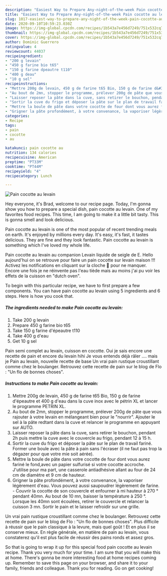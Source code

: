 ```yaml
---
description: "Easiest Way to Prepare Any-night-of-the-week Pain cocotte au levain"
title: "Easiest Way to Prepare Any-night-of-the-week Pain cocotte au levain"
slug: 1017-easiest-way-to-prepare-any-night-of-the-week-pain-cocotte-au-levain
date: 2020-09-10T10:59:23.030Z
image: https://img-global.cpcdn.com/recipes/1b543a7e456d7249/751x532cq70/pain-cocotte-au-levain-photo-principale-de-la-recette.jpg
thumbnail: https://img-global.cpcdn.com/recipes/1b543a7e456d7249/751x532cq70/pain-cocotte-au-levain-photo-principale-de-la-recette.jpg
cover: https://img-global.cpcdn.com/recipes/1b543a7e456d7249/751x532cq70/pain-cocotte-au-levain-photo-principale-de-la-recette.jpg
author: Dominic Guerrero
ratingvalue: 4
reviewcount: 44037
recipeingredient:
- "200 g levain"
- "450 g farine bio t65"
- "150 g farine dpeautre t110"
- "400 g deau"
- "10 g sel"
recipeinstructions:
- "Mettre 200g de levain, 450 g de farine t65 Bio, 150 g de farine d&#39;épeautre et 400 g d&#39;eau dans la cuve inox avec le pétrin XL et lancer le programme PETRIN XL."
- "Au bout de 2mn, stopper le programme, prélever 200g de pâte que vous rajouter à votre levain en mélangeant bien pour le &#34;nourrir&#34;. Ajouter le sel à la pâte redtant dans la cuve et relancer le programme en appuyant sur AUTO."
- "Laisser reposer la pâte dans la cuve, sans retirer le bouchon, pendant 2h puis mettre la cuve avec le couvercle au frigo, pendant 12 à 15 h."
- "Sortir la cuve du frigo et déposer la pâte sur le plan de travail fariné. Former une boule avec la pâte à pain sans l&#39;écraser (il ne faut pas trop la dégazer pour que votre mie soit aérée)."
- "Mettre la boule de pâte dans votre cocotte de four dont vous aurez fariné le fond,avec un papier sulfurisé si votre cocotte accroche. J&#39;utilise pour ma part, une casserole antiadhésive allant au four de 24 cm de diamètre et 9 cm de hauteur."
- "Grigner la pâte profondément, à votre convenance, la vaporiser légèrement d&#39;eau. Vous pouvez aussi saupoudrer légèrement de farine. Couvrir la cocotte de son couvercle et enfourner à mi hauteur à 270 ° pendant 40mn. Au bout de 10 mn, baisser la température à 250 °. Lorsque les 40mn sont écoulées, retirer le couvercle et relancer la cuisson 3 mn. Sortir le pain et le laisser refroidir sur une grille."
categories:
- Recipe
tags:
- pain
- cocotte
- au

katakunci: pain cocotte au 
nutrition: 134 calories
recipecuisine: American
preptime: "PT33M"
cooktime: "PT44M"
recipeyield: "4"
recipecategory: Lunch

---
```



![Pain cocotte au levain](https://img-global.cpcdn.com/recipes/1b543a7e456d7249/751x532cq70/pain-cocotte-au-levain-photo-principale-de-la-recette.jpg)

Hey everyone, it's Brad, welcome to our recipe page. Today, I'm gonna show you how to prepare a special dish, pain cocotte au levain. One of my favorites food recipes. This time, I am going to make it a little bit tasty. This is gonna smell and look delicious.

Pain cocotte au levain is one of the most popular of recent trending meals on earth. It's enjoyed by millions every day. It's easy, it's fast, it tastes delicious. They are fine and they look fantastic. Pain cocotte au levain is something which I've loved my whole life.

Pain cocotte au levain au companion Levain liquide de seigle de E. Hello aujourd&#39;hui on se retrouve pour faire un pain cocotte sur levain maison !!! Activez les notifications en cliquant sur la cloche 🔔 pour ne manquer. Encore une fois je ne réinvente pas l&#39;eau tiède mais au moins j&#39;ai pu voir les effets de la cuisson en &#34;dutch oven&#34;.


To begin with this particular recipe, we have to first prepare a few components. You can have pain cocotte au levain using 5 ingredients and 6 steps. Here is how you cook that.

<!--inarticleads1-->

##### The ingredients needed to make Pain cocotte au levain:

1. Take 200 g levain
1. Prepare 450 g farine bio t65
1. Take 150 g farine d&#39;épeautre t110
1. Take 400 g d&#39;eau
1. Get 10 g sel


Pain semi complet au levain, cuisson en cocotte. Oui je sais encore une recette de pain et encore du levain hihi Je vous entends déjà râler …. mais je Pain au levain, nouvelle recette de base Un vrai pain rustique croustillant comme chez le boulanger. Retrouvez cette recette de pain sur le blog de Flo : &#34;Un flo de bonnes choses&#34;. 

<!--inarticleads2-->

##### Instructions to make Pain cocotte au levain:

1. Mettre 200g de levain, 450 g de farine t65 Bio, 150 g de farine d&#39;épeautre et 400 g d&#39;eau dans la cuve inox avec le pétrin XL et lancer le programme PETRIN XL.
1. Au bout de 2mn, stopper le programme, prélever 200g de pâte que vous rajouter à votre levain en mélangeant bien pour le &#34;nourrir&#34;. Ajouter le sel à la pâte redtant dans la cuve et relancer le programme en appuyant sur AUTO.
1. Laisser reposer la pâte dans la cuve, sans retirer le bouchon, pendant 2h puis mettre la cuve avec le couvercle au frigo, pendant 12 à 15 h.
1. Sortir la cuve du frigo et déposer la pâte sur le plan de travail fariné. Former une boule avec la pâte à pain sans l&#39;écraser (il ne faut pas trop la dégazer pour que votre mie soit aérée).
1. Mettre la boule de pâte dans votre cocotte de four dont vous aurez fariné le fond,avec un papier sulfurisé si votre cocotte accroche. J&#39;utilise pour ma part, une casserole antiadhésive allant au four de 24 cm de diamètre et 9 cm de hauteur.
1. Grigner la pâte profondément, à votre convenance, la vaporiser légèrement d&#39;eau. Vous pouvez aussi saupoudrer légèrement de farine. - Couvrir la cocotte de son couvercle et enfourner à mi hauteur à 270 ° pendant 40mn. Au bout de 10 mn, baisser la température à 250 °. Lorsque les 40mn sont écoulées, retirer le couvercle et relancer la cuisson 3 mn. Sortir le pain et le laisser refroidir sur une grille.


Un vrai pain rustique croustillant comme chez le boulanger. Retrouvez cette recette de pain sur le blog de Flo : &#34;Un flo de bonnes choses&#34;. Plus difficile à réussir que le pain classique à la levure, mais quel goût ! Et en plus il se conserve mieux. En règle générale, en matière de pain au levain, vous constaterez qu&#39;il est plus facile de réussir des pains ronds et assez gros. 

So that is going to wrap it up for this special food pain cocotte au levain recipe. Thank you very much for your time. I am sure that you will make this at home. There's gonna be more interesting food at home recipes coming up. Remember to save this page on your browser, and share it to your family, friends and colleague. Thank you for reading. Go on get cooking!
